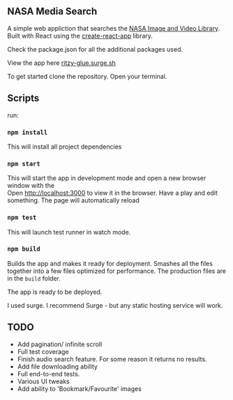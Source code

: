 ## NASA Media Search

A simple web appliction that searches the  [NASA Image and Video Library](https://api.nasa.gov/api.html#Images). Built with React using the [create-react-app](https://github.com/facebookincubator/create-react-app) library.

Check the package.json for all the additional packages used. 

View the app here [ritzy-glue.surge.sh](https://ritzy-glue.surge.sh)

To get started clone the repository. Open your terminal.




## Scripts

run:

### `npm install`

This will install all project dependencies

### `npm start`

This will start the app in development mode and open a new  browser window with the<br>
Open [http://localhost:3000](http://localhost:3000) to view it in the browser. Have a play and edit something. The page will automatically reload


### `npm test`

This will launch test runner in watch mode.<br>

### `npm build`

Builds the app and makes it ready for deployment. Smashes all the files together into a few files optimized for performance. The production files are in the `build` folder.

The app is ready to be deployed.

I used surge. I recommend Surge - but any static hosting service will work.

## TODO

* Add pagination/ infinite scroll
* Full test coverage
* Finish audio search feature. For some reason it returns no results.
* Add file downloading ability
* Full end-to-end tests.
* Various UI tweaks
* Add ability to 'Bookmark/Favourite' images
